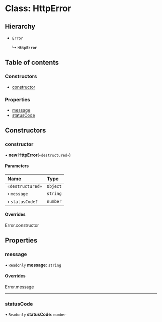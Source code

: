 # Class: HttpError

## Hierarchy

- `Error`

  ↳ **`HttpError`**

## Table of contents

### Constructors

- [constructor](HttpError.md#constructor)

### Properties

- [message](HttpError.md#message)
- [statusCode](HttpError.md#statuscode)

## Constructors

### constructor

• **new HttpError**(`«destructured»`)

#### Parameters

| Name | Type |
| :------ | :------ |
| `«destructured»` | `Object` |
| › `message` | `string` |
| › `statusCode?` | `number` |

#### Overrides

Error.constructor

## Properties

### message

• `Readonly` **message**: `string`

#### Overrides

Error.message

___

### statusCode

• `Readonly` **statusCode**: `number`
